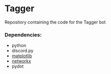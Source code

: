 # Tagger
Repository containing the code for the Tagger bot

### Dependencies:
* python
* discord.py
* [matplotlib](https://matplotlib.org/)
* [networkx](https://networkx.org/documentation/stable/index.html)
* pydot
